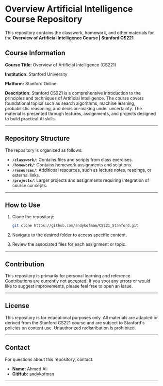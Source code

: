 # Overview Artificial Intelligence Course Repository

This repository contains the classwork, homework, and other materials for the **Overview of Artificial Intelligence Course | Stanford CS221**.

## Course Information
**Course Title:** Overview of Artificial Intelligence (CS221)

**Institution:** Stanford University

**Platform:** Stanford Online

**Description:**
Stanford CS221 is a comprehensive introduction to the principles and techniques of Artificial Intelligence. The course covers foundational topics such as search algorithms, machine learning, probabilistic reasoning, and decision-making under uncertainty. The material is presented through lectures, assignments, and projects designed to build practical AI skills.

---

## Repository Structure
The repository is organized as follows:

- **`/classwork/`**: Contains files and scripts from class exercises.
- **`/homework/`**: Contains homework assignments and solutions.
- **`/resources/`**: Additional resources, such as lecture notes, readings, or external links.
- **`/projects/`**: Larger projects and assignments requiring integration of course concepts.

---

## How to Use
1. Clone the repository:
   ```bash
   git clone https://github.com/andykofman/CS221_Stanford.git
   ```
2. Navigate to the desired folder to access specific content.

3. Review the associated files for each assignment or topic.

---

## Contribution
This repository is primarily for personal learning and reference. Contributions are currently not accepted. If you spot any errors or would like to suggest improvements, please feel free to open an issue.

---

## License
This repository is for educational purposes only. All materials are adapted or derived from the Stanford CS221 course and are subject to Stanford's policies on content use. Unauthorized redistribution is prohibited.

---

## Contact
For questions about this repository, contact:
- **Name:** Ahmed Ali
- **GitHub:** [andykofman](https://github.com/andykofman)

---


